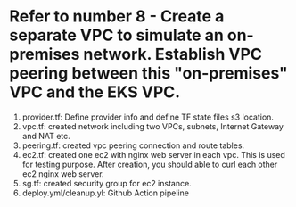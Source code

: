 # Refer to number 8 - Create a separate VPC to simulate an on-premises network. Establish VPC peering between this "on-premises" VPC and the EKS VPC.


1. provider.tf: Define provider info and define TF state files s3 location.
2. vpc.tf: created network including two VPCs, subnets, Internet Gateway and NAT etc.
3. peering.tf: created vpc peering connection and route tables. 
4. ec2.tf: created one ec2 with nginx web server in each vpc. This is used for testing purpose. After creation, you should able to curl each other ec2 nginx web server.   
5. sg.tf: created security group for ec2 instance. 
6. deploy.yml/cleanup.yl:  Github Action pipeline